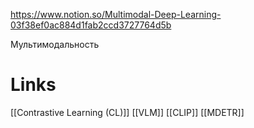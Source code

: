 
https://www.notion.so/Multimodal-Deep-Learning-03f38ef0ac884d1fab2ccd3727764d5b

Мультимодальность

# Links

[[Contrastive Learning (CL)]]
[[VLM]]
[[CLIP]]
[[MDETR]]
